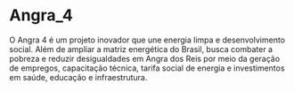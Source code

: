 # Angra_4
O Angra 4 é um projeto inovador que une energia limpa e desenvolvimento social. Além de ampliar a matriz energética do Brasil, busca combater a pobreza e reduzir desigualdades em Angra dos Reis por meio da geração de empregos, capacitação técnica, tarifa social de energia e investimentos em saúde, educação e infraestrutura.
